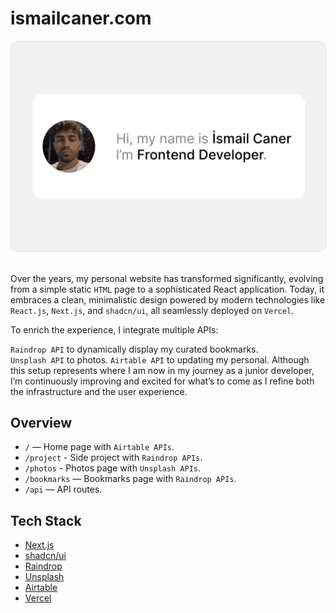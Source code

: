# ismailcaner.com

<img src="public/images/og.png" alt="ismaikcaner.com — İsmail Caner" style="border-radius: 12px; border: 1px solid #e5e7eb" />

<br>
<br>

Over the years, my personal website has transformed significantly, evolving from a simple static `HTML` page to a sophisticated React application. Today, it embraces a clean, minimalistic design powered by modern technologies like `React.js`, `Next.js`, and `shadcn/ui`, all seamlessly deployed on `Vercel`.

To enrich the experience, I integrate multiple APIs:

`Raindrop API` to dynamically display my curated bookmarks. <br />
`Unsplash API` to photos.
`Airtable API` to updating my personal.
Although this setup represents where I am now in my journey as a junior developer, I’m continuously improving and excited for what’s to come as I refine both the infrastructure and the user experience.

## Overview

- `/` — Home page with `Airtable APIs`.
- `/project` - Side project with `Raindrop APIs`.
- `/photos` - Photos page with `Unsplash APIs`.
- `/bookmarks` — Bookmarks page with `Raindrop APIs`.
- `/api` — API routes.

## Tech Stack

- [Next.js](https://nextjs.org)
- [shadcn/ui](https://ui.shadcn.com)
- [Raindrop](https://raindrop.io)
- [Unsplash](https://ui.shadcn.com)
- [Airtable](https://ui.shadcn.com)
- [Vercel](https://vercel.com)
